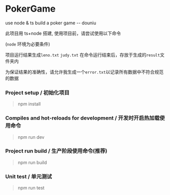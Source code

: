 # PokerGame
use node &amp; ts build a poker game -- douniu

此项目用 ts+node 搭建, 使用项目前，请尝试使用以下命令

(`node` 环境为必要条件)

项目运行结果生成`leno.txt` `judy.txt` 在命令运行结束后，存放于生成的`result`文件夹内

为保证结果的准确性，请允许我生成一个`error.txt`以记录所有数据中不符合规范的数据

### Project setup / 初始化项目
> npm install 

### Compiles and hot-reloads for development / 开发时开启热加载使用命令
> npm run dev

### Project run build / 生产阶段使用命令(推荐)
> npm run build

### Unit test / 单元测试
> npm run test

